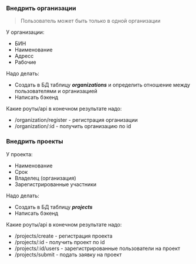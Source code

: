 ### **Внедрить организации**

> Пользователь может быть только в одной организации

У организации:
- БИН
- Наименование
- Адресс
- Рабочие

Надо делать:

- Создать в БД таблицу ***organizations*** и определить отношение между пользователями и организацией
- Написать бэкенд

Какие роуты/api в конечном результате надо:

- /organization/register - регистрация организации
- /organization/:id - получить организацию по id

### **Внедрить проекты**

У проекта:

- Наименование
- Срок
- Владелец (организация)
- Зарегистрированные участники

Надо делать:

- Создать в БД таблицу ***projects***
- Написать бэкенд

Какие роуты/api в конечном результате надо:

- /projects/create - регистрация проекта
- /projects/:id - получить проект по id
- /projects/:id/users - зарегистрированные пользователи на проект
- /projects/submit - подать заявку на проект